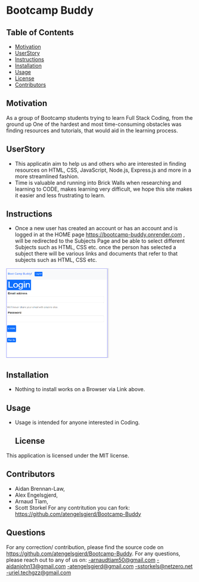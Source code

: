 # Bootcamp Buddy

## Table of Contents

- [Motivation](#motivation)
- [UserStory](#userStory)
- [Instructions](#instructions)
- [Installation](#installation)
- [Usage](#usage)
- [License](#license)
- [Contributors](#contributors)



## Motivation

As a group of Bootcamp students trying to learn Full Stack Coding, from the ground up
One of the hardest and most time-consuming obstacles was finding resources and tutorials, that would aid in the learning process.


## UserStory

- This applicatin aim to help us and others who are interested in finding resources on HTML, CSS, JavaScript, Node.js, Express.js and more in a more streamlined fashion. 
- Time is valuable and running into Brick Walls when researching and learning to CODE, makes learning very difficult, we hope this site makes it easier and less frustrating to learn. 

## Instructions

- Once a new user has created an account or has an account and is logged in at the HOME page  https://bootcamp-buddy.onrender.com , will be redirected to the Subjects Page and be able to select different Subjects such as HTML, CSS etc. once the person has selected a subject there will be various links and documents that refer to that subjects such as HTML, CSS etc.

![alt text](https://github.com/atengelsgjerd/Bootcamp-Buddy/blob/main/assets/images/image.png)




## Installation

* Nothing to install works on a Browser via Link above.

## Usage

* Usage is intended for anyone interested in Coding.

  ## License
This application is licensed under the MIT license.

## Contributors 

- Aidan Brennan-Law, 
- Alex Engelsgjerd, 
- Arnaud Tiam, 
- Scott Storkel
For any contritution you can fork: https://github.com/atengelsgjerd/Bootcamp-Buddy


## Questions
For any correction/ contribution, please find the source code on https://github.com/atengelsgjerd/Bootcamp-Buddy. 
For any questions, please reach out to any of us on:
-arnaudtiam50@gmail.com
-aidanjohn13@gmail.com
-atengelsgjerd@gmail.com
-sstorkels@netzero.net
-uriel.techgzz@gmail.com